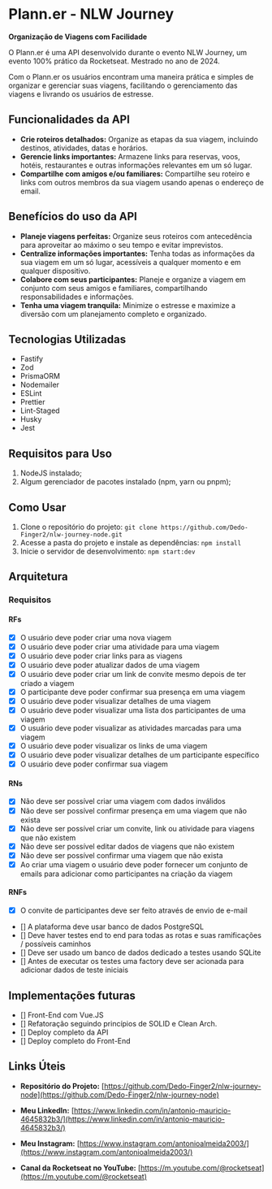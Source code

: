 # Plann.er - NLW Journey

**Organização de Viagens com Facilidade**

O Plann.er é uma API desenvolvido durante o evento NLW Journey, um evento 100% prático da Rocketseat. Mestrado no ano de 2024.

Com o Plann.er os usuários encontram uma maneira prática e simples de organizar e gerenciar suas viagens, facilitando o gerenciamento das viagens e livrando os usuários de estresse.

## Funcionalidades da API

- **Crie roteiros detalhados:** Organize as etapas da sua viagem, incluindo destinos, atividades, datas e horários.
- **Gerencie links importantes:** Armazene links para reservas, voos, hotéis, restaurantes e outras informações relevantes em um só lugar.
- **Compartilhe com amigos e/ou familiares:** Compartilhe seu roteiro e links com outros membros da sua viagem usando apenas o endereço de email.

## Benefícios do uso da API

- **Planeje viagens perfeitas:** Organize seus roteiros com antecedência para aproveitar ao máximo o seu tempo e evitar imprevistos.
- **Centralize informações importantes:** Tenha todas as informações da sua viagem em um só lugar, acessíveis a qualquer momento e em qualquer dispositivo.
- **Colabore com seus participantes:** Planeje e organize a viagem em conjunto com seus amigos e familiares, compartilhando responsabilidades e informações.
- **Tenha uma viagem tranquila:** Minimize o estresse e maximize a diversão com um planejamento completo e organizado.

## Tecnologias Utilizadas

- Fastify
- Zod
- PrismaORM
- Nodemailer
- ESLint
- Prettier
- Lint-Staged
- Husky
- Jest

## Requisitos para Uso

1. NodeJS instalado;
2. Algum gerenciador de pacotes instalado (npm, yarn ou pnpm);

## Como Usar

1. Clone o repositório do projeto: `git clone https://github.com/Dedo-Finger2/nlw-journey-node.git`
2. Acesse a pasta do projeto e instale as dependências: `npm install`
3. Inicie o servidor de desenvolvimento: `npm start:dev`

## Arquitetura

### Requisitos

#### RFs

- [x] O usuário deve poder criar uma nova viagem
- [x] O usuário deve poder criar uma atividade para uma viagem
- [x] O usuário deve poder criar links para as viagens
- [x] O usuário deve poder atualizar dados de uma viagem
- [x] O usuário deve poder criar um link de convite mesmo depois de ter criado a viagem
- [x] O participante deve poder confirmar sua presença em uma viagem
- [x] O usuário deve poder visualizar detalhes de uma viagem
- [x] O usuário deve poder visualizar uma lista dos participantes de uma viagem
- [x] O usuário deve poder visualizar as atividades marcadas para uma viagem
- [x] O usuário deve poder visualizar os links de uma viagem
- [x] O usuário deve poder visualizar detalhes de um participante específico
- [x] O usuário deve poder confirmar sua viagem

#### RNs

- [x] Não deve ser possível criar uma viagem com dados inválidos
- [x] Não deve ser possível confirmar presença em uma viagem que não exista
- [x] Não deve ser possível criar um convite, link ou atividade para viagens que não existem
- [x] Não deve ser possível editar dados de viagens que não existem
- [x] Não deve ser possível confirmar uma viagem que não exista
- [x] Ao criar uma viagem o usuário deve poder fornecer um conjunto de emails para adicionar como participantes na criação da viagem

#### RNFs

- [x] O convite de participantes deve ser feito através de envio de e-mail
- [] A plataforma deve usar banco de dados PostgreSQL
- [] Deve haver testes end to end para todas as rotas e suas ramificações / possíveis caminhos
- [] Deve ser usado um banco de dados dedicado a testes usando SQLite
- [] Antes de executar os testes uma factory deve ser acionada para adicionar dados de teste iniciais

## Implementações futuras

- [] Front-End com Vue.JS
- [] Refatoração seguindo princípios de SOLID e Clean Arch.
- [] Deploy completo da API
- [] Deploy completo do Front-End

## Links Úteis

- **Repositório do Projeto:** [https://github.com/Dedo-Finger2/nlw-journey-node](https://github.com/Dedo-Finger2/nlw-journey-node)
- **Meu LinkedIn:** [https://www.linkedin.com/in/antonio-mauricio-4645832b3/](https://www.linkedin.com/in/antonio-mauricio-4645832b3/)
- **Meu Instagram:** [https://www.instagram.com/antonioalmeida2003/](https://www.instagram.com/antonioalmeida2003/)

- **Canal da Rocketseat no YouTube:** [https://m.youtube.com/@rocketseat](https://m.youtube.com/@rocketseat)
